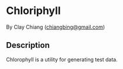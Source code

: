 Chloriphyll
===========

By Clay Chiang (chiangbing@gmail.com)


Description
-----------

Chlorophyll is a utility for generating test data.
